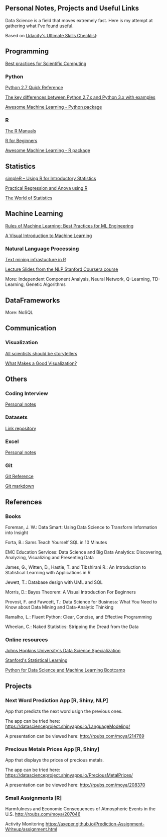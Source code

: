 ## Personal Notes, Projects and Useful Links

Data Science is a field that moves extremely fast. Here is my attempt at gathering what I've found useful.


Based on [Udacity's Ultimate Skills Checklist](http://1onjea25cyhx3uvxgs4vu325.wpengine.netdna-cdn.com/wp-content/uploads/2014/12/UdacityUltimateSkillChecklistForYourFirstDataAnalystJob.pdf):










## Programming

[Best practices for Scientific Computing](Programming/BestPractices.txt)


### Python

[Python 2.7 Quick Reference](http://benyoonline.com/pqr/pqr27/PQR2.7.html)

[The key differences between Python 2.7.x and Python 3.x with examples](http://sebastianraschka.com/Articles/2014_python_2_3_key_diff.html)

[Awesome Machine Learning - Python package](https://github.com/josephmisiti/awesome-machine-learning#python)








### R

[The R Manuals](https://cran.r-project.org/manuals.html)

[R for Beginners](https://cran.r-project.org/doc/contrib/Paradis-rdebuts_en.pdf)

[Awesome Machine Learning - R package](https://github.com/josephmisiti/awesome-machine-learning#r)








## Statistics

[simpleR – Using R for Introductory Statistics](https://cran.r-project.org/doc/contrib/Verzani-SimpleR.pdf)

[Practical Regression and Anova using R](https://cran.r-project.org/doc/contrib/Faraway-PRA.pdf)

[The World of Statistics](https://static.coggle.it/diagram/WMesPqSf-AAB62b8)







## Machine Learning

[Rules of Machine Learning: Best Practices for ML Engineering](http://martin.zinkevich.org/rules_of_ml/rules_of_ml.pdf)

[A Visual Introduction to Machine Learning](http://www.r2d3.us/visual-intro-to-machine-learning-part-1/)


### Natural Language Processing

[Text mining infrastucture in R](https://www.jstatsoft.org/article/view/v025i05)

[Lecture Slides from the NLP Stanford Coursera course](http://web.stanford.edu/~jurafsky/NLPCourseraSlides.html)


More:
Independent Component Analysis,
Neural Network,
Q-Learning, 
TD-Learning, 
Genetic Algorithms








## DataFrameworks

More: NoSQL











## Communication

### Visualization

[All scientists should be storytellers](http://venpopov.com/2017/01/09/all-scientists-should-be-storytellers/)

[What Makes a Good Visualization?](http://www.informationisbeautiful.net/visualizations/what-makes-a-good-data-visualization)








## Others

### Coding Interview

[Personal notes](Others/CodingInterview/CodingInterview.txt)

### Datasets

[Link repository](Others/Datasets/Datasets.txt)

### Excel

[Personal notes](Others/Excel/Excel.txt)

### Git

[Git Reference](http://gitref.org/index.html)

[Git markdown](https://github.com/adam-p/markdown-here/wiki/Markdown-Cheatsheet)








## References

### Books

Foreman, J. W.: Data Smart: Using Data Science to Transform Information into Insight

Forta, B.: Sams Teach Yourself SQL in 10 Minutes

EMC Education Services: Data Science and Big Data Analytics: Discovering, Analyzing, Visualizing and Presenting Data
 
James, G., Witten, D., Hastie, T. and Tibshirani R.: An Introduction to Statistical Learning with Applications in R

Jewett, T.: Database design with UML and SQL

Morris, D.: Bayes Theorem: A Visual Introduction For Beginners

Provost, F. and Fawcett, T.: Data Science for Business: What You Need to Know about Data Mining and Data-Analytic Thinking

Ramalho, L.: Fluent Python: Clear, Concise, and Effective Programming

Wheelan, C.: Naked Statistics: Stripping the Dread from the Data


### Online resources

[Johns Hopkins University's Data Science Specialization](https://www.coursera.org/specializations/jhu-data-science)

[Stanford's Statistical Learning](https://lagunita.stanford.edu/courses/HumanitiesSciences/StatLearning/Winter2016/about)

[Python for Data Science and Machine Learning Bootcamp](https://www.udemy.com/python-for-data-science-and-machine-learning-bootcamp/)








## Projects

### Next Word Prediction App [R, Shiny, NLP]

App that predicts the next word usign the previous ones.

The app can be tried here:
https://datascienceproject.shinyapps.io/LanguageModeling/

A presentation can be viewed here:
http://rpubs.com/moya/214769




### Precious Metals Prices App [R, Shiny]

App that displays the prices of precious metals.

The app can be tried here:
https://datascienceproject.shinyapps.io/PreciousMetalPrices/

A presentation can be viewed here:
http://rpubs.com/moya/208370




### Small Assignments [R]

Harmfulness and Economic Consequences of Atmospheric Events in the U.S.
http://rpubs.com/moya/207046

Activity Monitoring
https://axeper.github.io/Prediction-Assignment-Writeup/assignment.html

